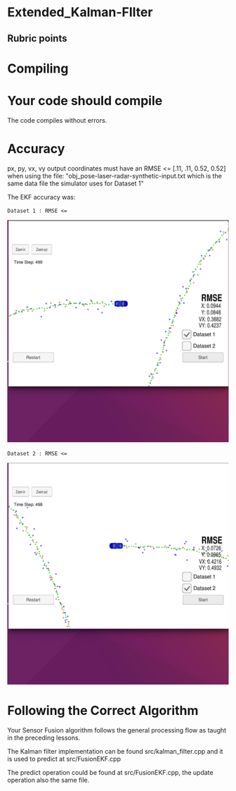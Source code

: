 # Extended_Kalman-FIlter
## Rubric points
# Compiling
# Your code should compile

The code compiles without errors.

# Accuracy
px, py, vx, vy output coordinates must have an RMSE <= [.11, .11, 0.52, 0.52] when using the file: "obj_pose-laser-radar-synthetic-input.txt which is the same data file the simulator uses for Dataset 1"

The EKF accuracy was:

    Dataset 1 : RMSE <= 
   
 ![png](Dataset_1_RMSE.png)
 
 
 
    Dataset 2 : RMSE <= 
 ![png](Dataset_2_RMSE.png)

# Following the Correct Algorithm
Your Sensor Fusion algorithm follows the general processing flow as taught in the preceding lessons.

The Kalman filter implementation can be found src/kalman_filter.cpp and it is used to predict at src/FusionEKF.cpp


The predict operation could be found at src/FusionEKF.cpp, the update operation also the same file.
